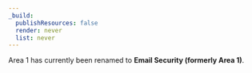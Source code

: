 ```yaml
---
_build:
  publishResources: false
  render: never
  list: never
---
```


Area 1 has currently been renamed to **Email Security (formerly Area 1)**.
